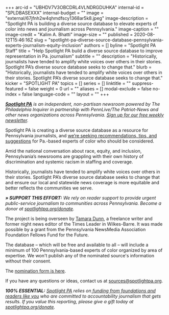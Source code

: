 +++
arc-id = "UBHDV7V3OBCDRL4VLNDRGDUHKA"
internal-id = "SPLDBASEXXX"
internal-budget = ""
image = "external/67jfnh2w4qhmdfscy1368ar5k8.jpeg"
image-description = "Spotlight PA is building a diverse source database to elevate experts of color into news and journalism across Pennsylvania."
image-caption = ""
image-credit = "Kalim A. Bhatti"
image-size = ""
published = 2020-08-12T15:46:16Z
slug = "spotlight-pa-diverse-source-database-pennsylvania-experts-journalism-equity-inclusion"
authors = []
byline = "Spotlight PA Staff"
title = "Help Spotlight PA build a diverse source database to improve representation in Pa. journalism"
subtitle = ""
description = "Historically, journalists have tended to amplify white voices over others in their stories. Spotlight PA’s diverse source database seeks to change that."
blurb = "Historically, journalists have tended to amplify white voices over others in their stories. Spotlight PA’s diverse source database seeks to change that."
kicker = "SPOTLIGHT PA"
topics = []
series = []
linktitle = ""
suppress-featured = false
weight = 0
url = ""
aliases = []
modal-exclude = false
no-index = false
language-code = ""
layout = ""
+++

<a href="https://www.spotlightpa.org/"><i><b>Spotlight PA</b></i></a><i> is an independent, non-partisan newsroom powered by The Philadelphia Inquirer in partnership with PennLive/The Patriot-News and other news organizations across Pennsylvania. </i><a href="https://www.spotlightpa.org/newsletters"><i>Sign up for our free weekly newsletter</i></a><i>.</i>

Spotlight PA is creating a diverse source database as a resource for Pennsylvania journalists, and <a href="https://docs.google.com/forms/d/e/1FAIpQLSeVh7CFSaKc5H7VTWcizw1sxmC8XQfWZ_yerww6SvWad5vmQQ/viewform">we’re seeking recommendations, tips, and suggestions</a> for Pa.-based experts of color who should be considered.

Amid the national conversation about race, equity, and inclusion, Pennsylvania’s newsrooms are grappling with their own history of discrimination and systemic racism in staffing and coverage.

Historically, journalists have tended to amplify white voices over others in their stories. Spotlight PA’s diverse source database seeks to change that and ensure our local and statewide news coverage is more equitable and better reflects the communities we serve.

<i><b>» SUPPORT THIS EFFORT:</b></i><i> We rely on reader support to provide urgent public-service journalism to communities across Pennsylvania. Become a donor at </i><a href="https://www.spotlightpa.org/donate"><i>spotlightpa.org/donate</i></a><i>.</i>

The project is being overseen by <a href="https://twitter.com/itistamara">Tamara Dunn</a>, a freelance writer and former night news editor of the Times Leader in Wilkes-Barre. It was made possible by a grant from the Pennsylvania NewsMedia Association Foundation Fellows Fund for the Future.

The database – which will be free and available to all – will include a minimum of 100 Pennsylvania-based experts of color organized by area of expertise. We won't publish any of the nominated source's information without their consent.

The <a href="https://docs.google.com/forms/d/e/1FAIpQLSeVh7CFSaKc5H7VTWcizw1sxmC8XQfWZ_yerww6SvWad5vmQQ/viewform">nomination form is here</a>.

If you have any questions or ideas, contact us at <a href="mailto:sources@spotlightpa.org">sources@spotlightpa.org</a>.

<i><b>100% ESSENTIAL:</b></i> <a href="https://www.spotlightpa.org/"><i>Spotlight PA</i></a><i> relies on</i><a href="https://www.spotlightpa.org/support"><i> funding from foundations and readers like you</i></a><i> who are committed to accountability journalism that gets results. If you value this reporting, please give a gift today at </i><a href="http://spotlightpa.org/donate"><i>spotlightpa.org/donate</i></a><i>.</i>
